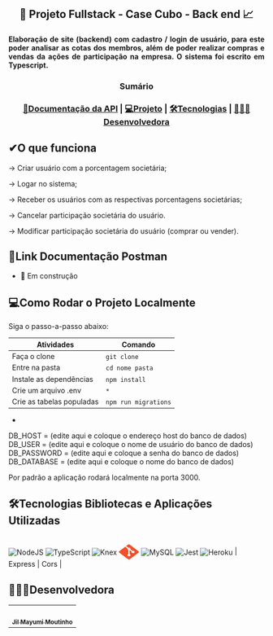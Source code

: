 <h2 align="center">🧊 Projeto Fullstack - Case Cubo - Back end 📈 </h2>

<h4 align="justify">
Elaboração de site (backend) com cadastro / login de usuário, para este poder analisar as cotas dos membros, além de poder realizar compras e vendas da ações de participação na empresa. 
O sistema foi escrito em Typescript. 
<h4/>

<h3 align="center"> Sumário </h3>

<h3 align="center">

[🔗Documentação da API](#link-documentação-postman) | [💻Projeto](#como-rodar-o-projeto-localmente) | [🛠️Tecnologias](#tecnologias-bibliotecas-e-aplicações-utilizadas) | [👩🏻‍💻Desenvolvedora](#desenvolvedora)

</h3>

## ✔O que funciona

→ Criar usuário com a porcentagem societária;

→ Logar no sistema;

→ Receber os usuários com as respectivas porcentagens societárias;

→ Cancelar participação societária do usuário.

→ Modificar participação societária do usuário (comprar ou vender).

## 🔗Link Documentação Postman

- 🚧 Em construção

## 💻Como Rodar o Projeto Localmente

Siga o passo-a-passo abaixo:

| Atividades                | Comando              |
| ------------------------- | ---------------------|
| Faça o clone              | `git clone`          |
| Entre na pasta            | `cd nome pasta`      |
| Instale as dependências   | `npm install`        |
| Crie um arquivo .env      | `*`                  |
| Crie as tabelas populadas | `npm run migrations` |

*
DB_HOST = (edite aqui e coloque o endereço host do banco de dados)
DB_USER = (edite aqui e coloque o nome de usuário do banco de dados)
DB_PASSWORD = (edite aqui e coloque a senha do banco de dados)
DB_DATABASE = (edite aqui e coloque o nome do banco de dados)

Por padrão a aplicação rodará localmente na porta 3000.

## 🛠Tecnologias Bibliotecas e Aplicações Utilizadas

 <div style="display: inline_block"><br>
  <img align="center" alt="NodeJS" height="30" width="40" src="https://cdn.jsdelivr.net/gh/devicons/devicon/icons/nodejs/nodejs-original.svg">
  <img align="center" alt="TypeScript" height="30" width="40" src="https://cdn.jsdelivr.net/gh/devicons/devicon/icons/typescript/typescript-plain.svg">
  <img align="center" alt="Knex" height="30" width="40" src="https://cdn.worldvectorlogo.com/logos/knex-1.svg">
  <img align="center" alt="Git" height="30" width="40" src="https://raw.githubusercontent.com/devicons/devicon/master/icons/git/git-original.svg"> 
  <img align="center" alt="MySQL" height="30" width="40" src="https://cdn.jsdelivr.net/gh/devicons/devicon/icons/mysql/mysql-plain.svg">
  <img align="center" alt="Jest" height="30" width="40" src="https://cdn.jsdelivr.net/gh/devicons/devicon/icons/jest/jest-plain.svg">
<!--   <img align="center" alt="Postman" height="30" width="40" src="https://www.vectorlogo.zone/logos/getpostman/getpostman-icon.svg"> -->
  <img align="center" alt="Heroku" height="30" width="40" src="https://www.svgrepo.com/show/353869/heroku-icon.svg">
  |  Express  |   Cors   |
</div>


<h2 align="center">

## 👩🏻‍💻Desenvolvedora

</h2>
<table align="center">
  <tr>
    <td align="center"><a href="https://github.com/JilMayumiMoutinho"><img style="border-radius: 50%;" src="https://avatars.githubusercontent.com/u/104766367?v=4" width="100px;" alt=""/><br /><sub><b>Jil Mayumi Moutinho</b></sub></a>
  </td> 
  </tr>
</table>

